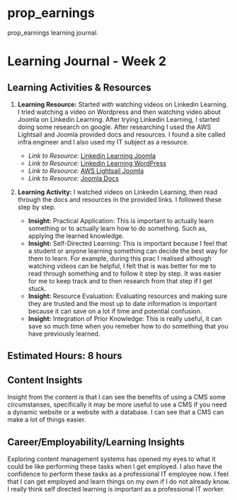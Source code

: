 # prop_earnings
prop_earnings learning journal.


# Learning Journal - Week 2

## Learning Activities & Resources
1. **Learning Resource:** Started with watching videos on Linkedin Learning. I tried watching a video on Wordpress and then watching video about Joomla on Linkedin Learning. After trying Linkedin Learning, I started doing some research on google. After researching I used the AWS Lightsail and Joomla provided docs and resources. I found a site called infra.engineer and I also used my IT subject as a resource.

    - *Link to Resource:* [Linkedin Learning Joomla]([https://www.linkedin.com/learning/joomla-4-essential-training/installing-joomla-4?u=2223545)
    - *Link to Resource:* [Linkedin Learning WordPress]([https://www.linkedin.com/learning/wordpress-5-essential-training/the-admin-panel?u=2223545)
    - *Link to Resource:* [AWS Lightsail Joomla](https://docs.aws.amazon.com/lightsail/latest/userguide/amazon-lightsail-quick-start-guide-joomla.html)
    - *Link to Resource:* [Joomla Docs](https://docs.joomla.org)
  
2. **Learning Activity:** I watched videos on Linkedin Learning, then read through the docs and resources in the provided links. I followed these step by step.
   - **Insight:** Practical Application: This is important to actually learn something or to actually learn how to do something. Such as, applying the learned knowledge.
   - **Insight:** Self-Directed Learning: This is important because I feel that a student or anyone learning something can decide the best way for them to learn. For example, during this prac I realised although watching videos can be helpful, I felt that is was better for me to read through something and to follow it step by step. It was easier for me to keep track and to then research from that step if I get stuck.
   - **Insight:** Resource Evaluation: Evaluating resources and making sure they are trusted and the most up to date information is important because it can save on a lot if time and potential confusion.
   - **Insight:** Integration of Prior Knowledge: This is really useful, it can save so much time when you remeber how to do something that you have previously learned.

## Estimated Hours: 8 hours

## Content Insights
Insight from the content is that I can see the benefits of using a CMS some circumstanses, specifically it may be more useful to use a CMS if you need a dynamic website or a website with a database. I can see that a CMS can make a lot of things easier.

## Career/Employability/Learning Insights
Exploring content management systems has opened my eyes to what it could be like performing these tasks when I get employed. I also have the confidence to perform these tasks as a professional IT employee now. I feel that I can get employed and learn things on my own if I do not already know. I really think self directed learning is important as a professional IT worker.